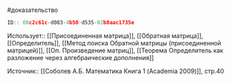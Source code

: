 #доказательство

```javascript
ID:: 08c2c61c-d083-4b50-d535-02b8aac1735e
```

Использует:: [[Присоединенная матрица]], [[Обратная матрица]], [[Определитель]], [[Метод поиска Обратной матрицы (присоединенной матрицей)]], [[Оп. Произведение матриц]], [[Теорема Определитель как разложение через алгебраические дополнения]]

Источник:: [[Соболев А.Б. Математика Книга 1 (Academia 2009)]], стр.40